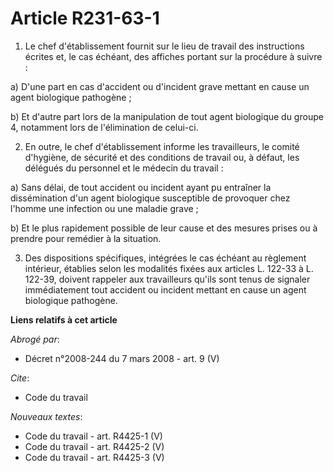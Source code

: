 # Article R231-63-1

1. Le chef d'établissement fournit sur le lieu de travail des instructions écrites et, le cas échéant, des affiches portant
sur la procédure à suivre :

a) D'une part en cas d'accident ou d'incident grave mettant en cause un agent biologique pathogène ;

b) Et d'autre part lors de la manipulation de tout agent biologique du groupe 4, notamment lors de l'élimination de celui-ci.

2. En outre, le chef d'établissement informe les travailleurs, le comité d'hygiène, de sécurité et des conditions de travail
ou, à défaut, les délégués du personnel et le médecin du travail :

a) Sans délai, de tout accident ou incident ayant pu entraîner la dissémination d'un agent biologique susceptible de
provoquer chez l'homme une infection ou une maladie grave ;

b) Et le plus rapidement possible de leur cause et des mesures prises ou à prendre pour remédier à la situation.

3. Des dispositions spécifiques, intégrées le cas échéant au règlement intérieur, établies selon les modalités fixées aux
articles L. 122-33 à L. 122-39, doivent rappeler aux travailleurs qu'ils sont tenus de signaler immédiatement tout accident
ou incident mettant en cause un agent biologique pathogène.

**Liens relatifs à cet article**

_Abrogé par_:

  - Décret n°2008-244 du 7 mars 2008 - art. 9 (V)

_Cite_:

  - Code du travail

_Nouveaux textes_:

  - Code du travail - art. R4425-1 (V)
  - Code du travail - art. R4425-2 (V)
  - Code du travail - art. R4425-3 (V)
